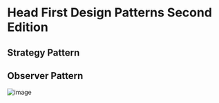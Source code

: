 # Head First Design Patterns Second Edition

## Strategy Pattern


## Observer Pattern
![image](https://github.com/user-attachments/assets/6bffb94d-8564-46a2-b3d9-e877a8b812ed)


